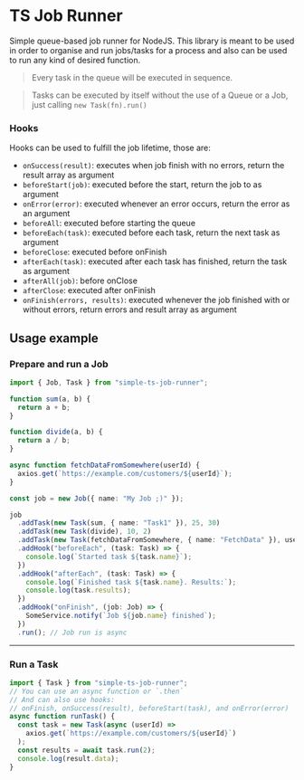 # TS Job Runner

Simple queue-based job runner for NodeJS.
This library is meant to be used in order to organise and run jobs/tasks for a process
and also can be used to run any kind of desired function.

> Every task in the queue will be executed in sequence.

> Tasks can be executed by itself without the use of a Queue or a Job, just calling `new Task(fn).run()`

### Hooks

Hooks can be used to fulfill the job lifetime, those are:

- `onSuccess(result)`: executes when job finish with no errors, return the result array as argument
- `beforeStart(job)`: executed before the start, return the job to as argument
- `onError(error)`: executed whenever an error occurs, return the error as an argument
- `beforeAll`: executed before starting the queue
- `beforeEach(task)`: executed before each task, return the next task as argument
- `beforeClose`: executed before onFinish
- `afterEach(task)`: executed after each task has finished, return the task as argument
- `afterAll(job)`: before onClose
- `afterClose`: executed after onFinish
- `onFinish(errors, results)`: executed whenever the job finished with or without errors, return errors and result array as argument

## Usage example

### Prepare and run a Job

```ts
import { Job, Task } from "simple-ts-job-runner";

function sum(a, b) {
  return a + b;
}

function divide(a, b) {
  return a / b;
}

async function fetchDataFromSomewhere(userId) {
  axios.get(`https://example.com/customers/${userId}`);
}

const job = new Job({ name: "My Job ;)" });

job
  .addTask(new Task(sum, { name: "Task1" }), 25, 30)
  .addTask(new Task(divide), 10, 2)
  .addTask(new Task(fetchDataFromSomewhere, { name: "FetchData" }), userId)
  .addHook("beforeEach", (task: Task) => {
    console.log(`Started task ${task.name}`);
  })
  .addHook("afterEach", (task: Task) => {
    console.log(`Finished task ${task.name}. Results:`);
    console.log(task.results);
  })
  .addHook("onFinish", (job: Job) => {
    SomeService.notify(`Job ${job.name} finished`);
  })
  .run(); // Job run is async
```

---

### Run a Task

```ts
import { Task } from "simple-ts-job-runner";
// You can use an async function or `.then`
// And can also use hooks:
// onFinish, onSuccess(result), beforeStart(task), and onError(error)
async function runTask() {
  const task = new Task(async (userId) =>
    axios.get(`https://example.com/customers/${userId}`)
  );
  const results = await task.run(2);
  console.log(result.data);
}
```
